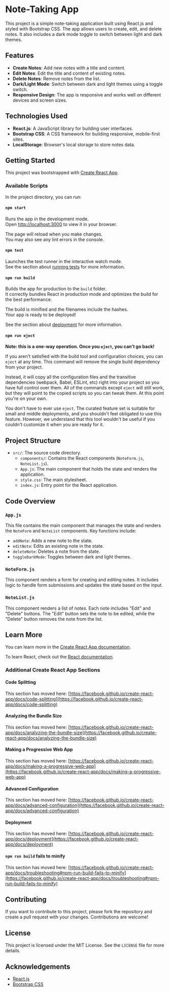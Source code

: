 # Note-Taking App

This project is a simple note-taking application built using React.js and styled with Bootstrap CSS. The app allows users to create, edit, and delete notes. It also includes a dark mode toggle to switch between light and dark themes.

## Features

- **Create Notes**: Add new notes with a title and content.
- **Edit Notes**: Edit the title and content of existing notes.
- **Delete Notes**: Remove notes from the list.
- **Dark/Light Mode**: Switch between dark and light themes using a toggle switch.
- **Responsive Design**: The app is responsive and works well on different devices and screen sizes.

## Technologies Used

- **React.js**: A JavaScript library for building user interfaces.
- **Bootstrap CSS**: A CSS framework for building responsive, mobile-first sites.
- **LocalStorage**: Browser's local storage to store notes data.

## Getting Started

This project was bootstrapped with [Create React App](https://github.com/facebook/create-react-app).

### Available Scripts

In the project directory, you can run:

#### `npm start`

Runs the app in the development mode.\
Open [http://localhost:3000](http://localhost:3000) to view it in your browser.

The page will reload when you make changes.\
You may also see any lint errors in the console.

#### `npm test`

Launches the test runner in the interactive watch mode.\
See the section about [running tests](https://facebook.github.io/create-react-app/docs/running-tests) for more information.

#### `npm run build`

Builds the app for production to the `build` folder.\
It correctly bundles React in production mode and optimizes the build for the best performance.

The build is minified and the filenames include the hashes.\
Your app is ready to be deployed!

See the section about [deployment](https://facebook.github.io/create-react-app/docs/deployment) for more information.

#### `npm run eject`

**Note: this is a one-way operation. Once you `eject`, you can't go back!**

If you aren't satisfied with the build tool and configuration choices, you can `eject` at any time. This command will remove the single build dependency from your project.

Instead, it will copy all the configuration files and the transitive dependencies (webpack, Babel, ESLint, etc) right into your project so you have full control over them. All of the commands except `eject` will still work, but they will point to the copied scripts so you can tweak them. At this point you're on your own.

You don't have to ever use `eject`. The curated feature set is suitable for small and middle deployments, and you shouldn't feel obligated to use this feature. However, we understand that this tool wouldn't be useful if you couldn't customize it when you are ready for it.

## Project Structure

- `src/`: The source code directory.
  - `components/`: Contains the React components (`NoteForm.js`, `NoteList.js`).
  - `App.js`: The main component that holds the state and renders the application.
  - `style.css`: The main stylesheet.
  - `index.js`: Entry point for the React application.

## Code Overview

### `App.js`

This file contains the main component that manages the state and renders the `NoteForm` and `NoteList` components. Key functions include:

- `addNote`: Adds a new note to the state.
- `editNote`: Edits an existing note in the state.
- `deleteNote`: Deletes a note from the state.
- `toggleDarkMode`: Toggles between dark and light themes.

### `NoteForm.js`

This component renders a form for creating and editing notes. It includes logic to handle form submissions and updates the state based on the input.

### `NoteList.js`

This component renders a list of notes. Each note includes "Edit" and "Delete" buttons. The "Edit" button sets the note to be edited, while the "Delete" button removes the note from the list.

## Learn More

You can learn more in the [Create React App documentation](https://facebook.github.io/create-react-app/docs/getting-started).

To learn React, check out the [React documentation](https://reactjs.org/).

### Additional Create React App Sections

#### Code Splitting

This section has moved here: [https://facebook.github.io/create-react-app/docs/code-splitting](https://facebook.github.io/create-react-app/docs/code-splitting)

#### Analyzing the Bundle Size

This section has moved here: [https://facebook.github.io/create-react-app/docs/analyzing-the-bundle-size](https://facebook.github.io/create-react-app/docs/analyzing-the-bundle-size)

#### Making a Progressive Web App

This section has moved here: [https://facebook.github.io/create-react-app/docs/making-a-progressive-web-app](https://facebook.github.io/create-react-app/docs/making-a-progressive-web-app)

#### Advanced Configuration

This section has moved here: [https://facebook.github.io/create-react-app/docs/advanced-configuration](https://facebook.github.io/create-react-app/docs/advanced-configuration)

#### Deployment

This section has moved here: [https://facebook.github.io/create-react-app/docs/deployment](https://facebook.github.io/create-react-app/docs/deployment)

#### `npm run build` fails to minify

This section has moved here: [https://facebook.github.io/create-react-app/docs/troubleshooting#npm-run-build-fails-to-minify](https://facebook.github.io/create-react-app/docs/troubleshooting#npm-run-build-fails-to-minify)

## Contributing

If you want to contribute to this project, please fork the repository and create a pull request with your changes. Contributions are welcome!

## License

This project is licensed under the MIT License. See the `LICENSE` file for more details.

## Acknowledgements

- [React.js](https://reactjs.org/)
- [Bootstrap CSS](https://getbootstrap.com/)